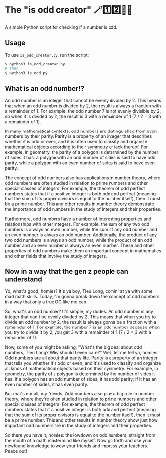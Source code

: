 # The "is odd creator" 🪄1️⃣2️⃣💯🆘
A simple Python script for checking if a number is odd. 

## Usage

To use `is_odd_creator.py`, run the script:
```bash
$ python3 is_odd_creator.py
# then
$ python3 is_odd.py
```
## What is an odd number⁉️
An odd number is an integer that cannot be evenly divided by 2. This means that when an odd number is divided by 2, the result is always a fraction with a remainder of 1. For example, the odd number 7 is not evenly divisible by 2, so when it is divided by 2, the result is 3 with a remainder of 1 (7 / 2 = 3 with a remainder of 1).

In many mathematical contexts, odd numbers are distinguished from even numbers by their parity. Parity is a property of an integer that describes whether it is odd or even, and it is often used to classify and organize mathematical objects according to their symmetry or lack thereof. For example, in geometry, the parity of a polygon is determined by the number of sides it has: a polygon with an odd number of sides is said to have odd parity, while a polygon with an even number of sides is said to have even parity.

The concept of odd numbers also has applications in number theory, where odd numbers are often studied in relation to prime numbers and other special classes of integers. For example, the theorem of odd perfect numbers states that if a positive integer is both odd and perfect (meaning that the sum of its proper divisors is equal to the number itself), then it must be a prime number. This and other results in number theory demonstrate the importance of odd numbers in the study of integers and their properties.

Furthermore, odd numbers have a number of interesting properties and relationships with other integers. For example, the sum of any two odd numbers is always an even number, while the sum of any odd number and an even number is always an odd number. Additionally, the product of any two odd numbers is always an odd number, while the product of an odd number and an even number is always an even number. These and other properties of odd numbers make them an important concept in mathematics and other fields that involve the study of integers.

## Now in a way that the gen z people can understand
Yo, what's good, homies? It's ya boy, Tieu Long, comin' at ya with some mad math skills. Today, I'm gonna break down the concept of odd numbers in a way that only a true OG like me can.

So, what's an odd number? It's simple, my dudes. An odd number is any integer that can't be evenly divided by 2. This means that when you try to divide an odd number by 2, the result is always gonna be a fraction with a remainder of 1. For example, the number 7 is an odd number because when you try to divide it by 2, you get 3 with a remainder of 1 (7 / 2 = 3 with a remainder of 1).

Now, some of you might be asking, "What's the big deal about odd numbers, Tieu Long? Why should I even care?" Well, let me tell ya, homies. Odd numbers are all about that parity life. Parity is a property of an integer that tells you whether it's odd or even, and it's used to classify and organize all kinds of mathematical objects based on their symmetry. For example, in geometry, the parity of a polygon is determined by the number of sides it has: if a polygon has an odd number of sides, it has odd parity; if it has an even number of sides, it has even parity.

But that's not all, my friends. Odd numbers also play a big role in number theory, where they're often studied in relation to prime numbers and other special classes of integers. For example, the theorem of odd perfect numbers states that if a positive integer is both odd and perfect (meaning that the sum of its proper divisors is equal to the number itself), then it must be a prime number. This and other results in number theory show just how important odd numbers are in the study of integers and their properties.

So there you have it, homies: the lowdown on odd numbers, straight from the mouth of a math mastermind like myself. Now go forth and use your newfound knowledge to wow your friends and impress your teachers. Peace out!
